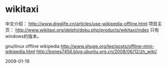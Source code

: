 # wikitaxi

中文介绍： http://www.digglife.cn/articles/use-wikipedia-offline.html
项目主页： http://www.wikitaxi.org/delphi/doku.php/products/wikitaxi/index
只有windows的版本。

gnu/linux offline wikipedia
http://www.shuge.org/lee/posts/offline-mini-wikipedia.html
http://bones7456.blog.ubuntu.org.cn/2008/06/12/zh_wiki/


2009-01-19